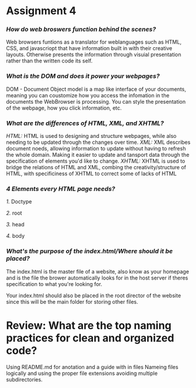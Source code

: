# Assignment 4 

### _How do web broswers function behind the scenes?_

Web browsers funtions as a translator for weblanguages such as HTML, CSS, and javascriopt that have information built in with their creative layouts. Otherwise presents the information through visuial presentation rather than the written code its self.  

### _What is the DOM and does it power your webpages?_

DOM - Document Object model is a map like interface of your documents, meaning you can coustomize how you access the infomation in the documents the WebBrowser is processing. You can style the presentation of the webpage, how you click information, etc. 

### _What are the differences of HTML, XML, and XHTML?_

_HTML:_ 
HTML is used to designing and structure webpages, while also needing to be updated through the changes over time.
_XML:_
XML describes document noeds, allowing information to update without having to refresh the whole domain. Making it easier to update and tansport data through the specification of elements you'd like to change. 
 _XHTML:_
XHTML is used to bridge the relations of HTML and XML, combing the creativity/structure of HTML, with specificiness of XHTML to correct some of lacks of HTML 


### _4 Elements every HTML page needs?_
_1._ Doctype

_2._ root

_3._ head

_4._ body

### _What's the purpose of the index.html/Where should it be placed?_

The index.html is the master file of a website, also know as your homepage and is the file the brower automatically looks for in the host server if theres specification to what you're looking for. 

Your index.html should also be placed in the root director of the website since this will be the main folder for storing other files. 

# Review: What are the top naming practices for clean and organized code? 

Using README.md for anotation and a guide with in files
Nameing files logically and using the proper file extensions
avoiding multiple subdirectories. 
